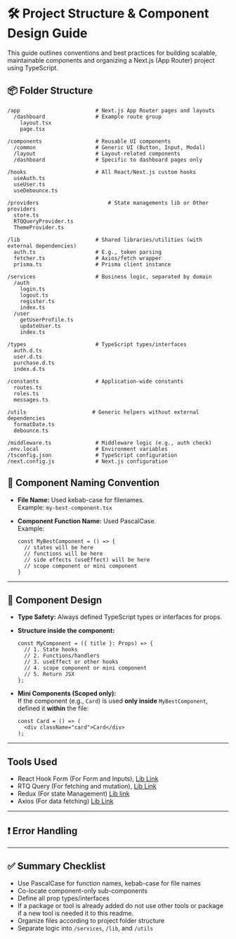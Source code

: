 
# 🛠️ Project Structure & Component Design Guide

This guide outlines conventions and best practices for building scalable, maintainable components and organizing a Next.js (App Router) project using TypeScript.


## 📦 Folder Structure

```
/app                        # Next.js App Router pages and layouts
  /dashboard                # Example route group
    layout.tsx
    page.tsx

/components                 # Reusable UI components
  /common                   # Generic UI (Button, Input, Modal)
  /layout                   # Layout-related components
  /dashboard                # Specific to dashboard pages only

/hooks                      # All React/Next.js custom hooks
  useAuth.ts
  useUser.ts
  useDebounce.ts

/providers                      # State managements lib or Other providers
  store.ts
  RTQQueryProvider.ts
  ThemeProvider.ts

/lib                        # Shared libraries/utilities (with external dependencies)
  auth.ts                   # E.g., token parsing
  fetcher.ts                # Axios/fetch wrapper
  prisma.ts                 # Prisma client instance

/services                   # Business logic, separated by domain
  /auth
    login.ts
    logout.ts
    register.ts
    index.ts
  /user
    getUserProfile.ts
    updateUser.ts
    index.ts

/types                      # TypeScript types/interfaces
  auth.d.ts
  user.d.ts
  purchase.d.ts
  index.d.ts

/constants                  # Application-wide constants
  routes.ts
  roles.ts
  messages.ts

/utils                     # Generic helpers without external dependencies
  formatDate.ts
  debounce.ts

/middleware.ts              # Middleware logic (e.g., auth check)
.env.local                  # Environment variables
/tsconfig.json              # TypeScript configuration
/next.config.js             # Next.js configuration

```



## 🧩 Component Naming Convention

-   **File Name:** Used kebab-case for filenames.  
    Example: `my-best-component.tsx`
    
-   **Component Function Name:** Used PascalCase.  
    Example:
    
    ```tsx
    const MyBestComponent = () => {
      // states will be here
      // functions will be here
      // side effects (useEffect) will be here
      // scope component or mini component
    }
    
    ```
    

----------

## 🧱 Component Design

-   **Type Safety:** Always defined TypeScript types or interfaces for props.
    
-   **Structure inside the component:**
    
    ```tsx
    const MyComponent = ({ title }: Props) => {
      // 1. State hooks
      // 2. Functions/handlers
      // 3. useEffect or other hooks
      // 4. scope component or mini component
      // 5. Return JSX
    };
    
    ```
    
-   **Mini Components (Scoped only):**  
    If the component (e.g., `Card`) is used **only inside** `MyBestComponent`, defined it **within** the file:
    
    ```tsx
    const Card = () => (
      <div className="card">Card</div>
    );
    
    ```
    
----------
## Tools Used
- React Hook Form (For Form and Inputs), [Lib Link](https://www.npmjs.com/package/react-hook-form)
- RTQ Query (For fetching and mutation), [Lib Link](https://redux-toolkit.js.org/rtk-query/overview)
- Redux (For state Management) [Lib link](https://react-redux.js.org/introduction/getting-started)
- Axios (For data fetching) [Lib Link](https://www.npmjs.com/package/axios)
----------

## ❗ Error Handling


----------

## ✅ Summary Checklist

-   Use PascalCase for function names, kebab-case for file names
-   Co-locate component-only sub-components
-   Define all prop types/interfaces
-   If a package or tool is already added do not use other tools or package if a new tool is needed it to this readme.
-   Organize files according to project folder structure
-   Separate logic into `/services`, `/lib`, and `/utils`